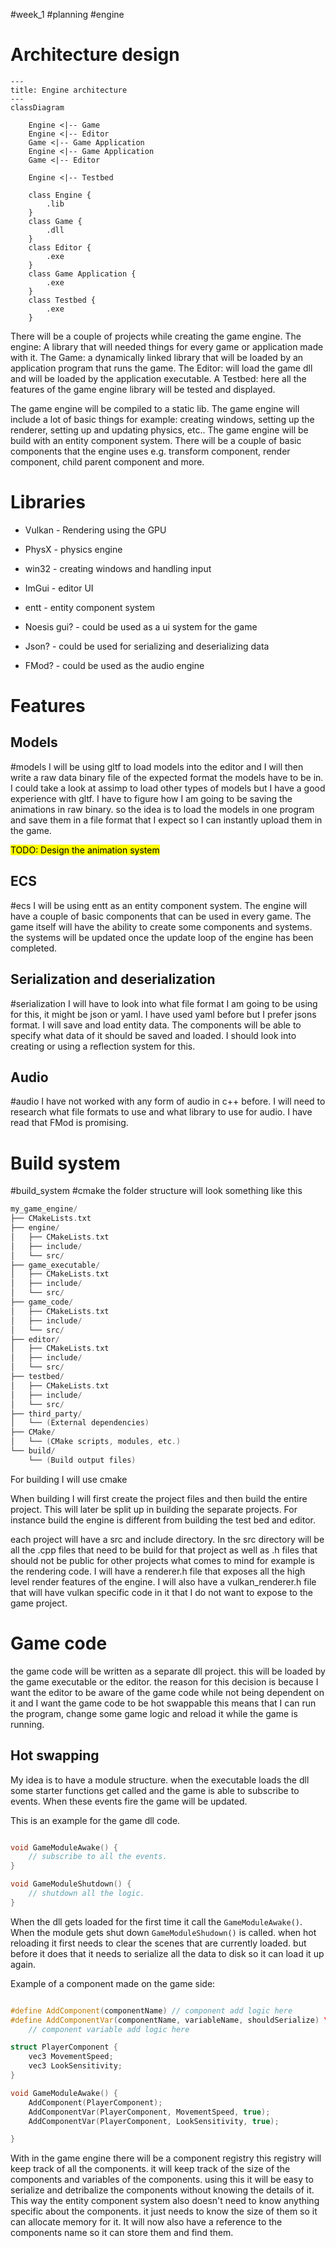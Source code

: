 #week_1 
#planning 
#engine

# Architecture design

```mermaid
---
title: Engine architecture
---
classDiagram

	Engine <|-- Game
	Engine <|-- Editor
	Game <|-- Game Application
	Engine <|-- Game Application
	Game <|-- Editor

	Engine <|-- Testbed

	class Engine {
		.lib
	}
	class Game {
		.dll
	}
	class Editor {
		.exe
	}
	class Game Application {
		.exe
	}
	class Testbed {
		.exe
	}

```

There will be a couple of projects while creating the game engine.
The engine: A library that will needed things for every game or application made with it.
The Game: a dynamically linked library that will be loaded by an application program that runs the game.
The Editor: will load the game dll and will be loaded by the application executable.
A Testbed: here all the features of the game engine library will be tested and displayed.

The game engine will be compiled to a static lib. The game engine will include a lot of basic things for example: creating windows, setting up the renderer, setting up and updating physics, etc.. The game engine will be build with an entity component system. There will be a couple of basic components that the engine uses e.g. transform component, render component, child parent component and more.

# Libraries

- Vulkan - Rendering using the GPU
- PhysX - physics engine
- win32 - creating windows and handling input
- ImGui - editor UI
- entt - entity component system

- Noesis gui? - could be used as a ui system for the game
- Json? - could be used for serializing and deserializing data
- FMod? - could be used as the audio engine
# Features
## Models
#models
I will be using gltf to load models into the editor and I will then write a raw data binary file of the expected format the models have to be in. I could take a look at assimp to load other types of models but I have a good experience with gltf. I have to figure how I am going to be saving the animations in raw binary. so the idea is to load the models in one program and save them in a file format that I expect so I can instantly upload them in the game.

<mark>TODO: Design the animation system</mark> 

## ECS
#ecs
I will be using entt as an entity component system. The engine will have a couple of basic components that can be used in every game. The game itself will have the ability to create some components and systems. the systems will be updated once the update loop of the engine has been completed.

## Serialization and deserialization
#serialization
I will have to look into what file format I am going to be using for this, it might be json or yaml. I have used yaml before but I prefer jsons format. I will save and load entity data. The components will be able to specify what data of it should be saved and loaded. I should look into creating or using a reflection system for this.

## Audio
#audio
I have not worked with any form of audio in c++ before. I will need to research what file formats to use and what library to use for audio. I have read that FMod is promising. 

# Build system
#build_system
#cmake
the folder structure will look something like this
```objectivec
my_game_engine/
├── CMakeLists.txt
├── engine/
│   ├── CMakeLists.txt
│   ├── include/
│   └── src/
├── game_executable/
│   ├── CMakeLists.txt
│   ├── include/
│   └── src/
├── game_code/
│   ├── CMakeLists.txt
│   ├── include/
│   └── src/
├── editor/
│   ├── CMakeLists.txt
│   ├── include/
│   └── src/
├── testbed/
│   ├── CMakeLists.txt
│   ├── include/
│   └── src/
├── third_party/
│   └── (External dependencies)
├── CMake/
│   └── (CMake scripts, modules, etc.)
└── build/
    └── (Build output files)
```

For building I will use cmake

When building I will first create the project files and then build the entire project. This will later be split up in building the separate projects. For instance build the engine is different from building the test bed and editor.

each project will have a src and include directory. In the src directory will be all the .cpp files that need to be build for that project as well as .h files that should not be public for other projects what comes to mind for example is the rendering code. I will have a renderer.h file that exposes all the high level render features of the engine. I will also have a vulkan_renderer.h file that will have vulkan specific code in it that I do not want to expose to the game project.

# Game code

the game code will be written as a separate dll project. this will be loaded by the game executable or the editor. the reason for this decision is because I want the editor to be aware of the game code while not being dependent on it and I want the game code to be hot swappable this means that I can run the program, change some game logic and reload it while the game is running.

## Hot swapping
My idea is to have a module structure. when the executable loads the dll some starter functions get called and the game is able to subscribe to events. When these events fire the game will be updated.

This is an example for the game dll code.
```C++

void GameModuleAwake() {
	// subscribe to all the events.
}

void GameModuleShutdown() {
	// shutdown all the logic.
}

```


When the dll gets loaded for the first time it call the ```GameModuleAwake()```. When the module gets shut down ```GameModuleShudown()``` is called. when hot reloading it first needs to clear the scenes that are currently loaded. but before it does that it needs to serialize all the data to disk so it can load it up again. 

Example of a component made on the game side:
```c++

#define AddComponent(componentName) // component add logic here
#define AddComponentVar(componentName, variableName, shouldSerialize) \ 
	// component variable add logic here

struct PlayerComponent {
	vec3 MovementSpeed;
	vec3 LookSensitivity;
}

void GameModuleAwake() {
	AddComponent(PlayerComponent);
	AddComponentVar(PlayerComponent, MovementSpeed, true);
	AddComponentVar(PlayerComponent, LookSensitivity, true);	

}

```

With in the game engine there will be a component registry this registry will keep track of all the components. it will keep track of the size of the components and variables of the components. using this it will be easy to serialize and detribalize the components without knowing the details of it. This way the entity component system also doesn't need to know anything specific about the components. it just needs to know the size of them so it can allocate memory for it. It will now also have a reference to the components name so it can store them and find them.